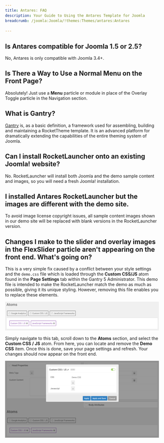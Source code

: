 ```yaml
---
title: Antares: FAQ
description: Your Guide to Using the Antares Template for Joomla
breadcrumb: /joomla:Joomla/!themes:Themes/antares:Antares

---
```


## Is Antares compatible for Joomla 1.5 or 2.5?

No, Antares is only compatible with Joomla 3.4+.

## Is There a Way to Use a Normal Menu on the Front Page?

Absolutely! Just use a **Menu** particle or module in place of the Overlay Toggle particle in the Navigation section.

## What is Gantry?

[Gantry][gantry] is, as a basic definition, a framework used for assembling, building and maintaining a RocketTheme template. It is an advanced platform for dramatically extending the capabilities of the entire theming system of Joomla.

## Can I install RocketLauncher onto an existing Joomla! website?

No. RocketLauncher will install both Joomla and the demo sample content and images, so you will need a fresh Joomla! installation.

## I installed Antares RocketLauncher but the images are different with the demo site.

To avoid image license copyright issues, all sample content images shown in our demo site will be replaced with blank versions in the RocketLauncher version.

## Changes I make to the slider and overlay images in the FlexSlider particle aren't appearing on the front end. What's going on?

This is a very simple fix caused by a conflict between your style settings and the `demo.css` file which is loaded through the **Custom CSS/JS** atom found in the **Page Settings** tab within the Gantry 5 Administrator. This demo file is intended to make the RocketLauncher match the demo as much as possible, giving it its unique styling. However, removing this file enables you to replace these elements.

![Fix](assets/custom_atom_1.png)

Simply navigate to this tab, scroll down to the **Atoms** section, and select the **Custom CSS / JS** atom. From here, you can locate and remove the **Demo CSS** item. Once this is done, save your page settings and refresh. Your changes should now appear on the front end.

![Fix](assets/custom_atom_2.png)

[gantry]: http://gantry.org/
[forum]: http://www.rockettheme.com/forum/joomla-template-antares
[roksprocket]: http://www.rockettheme.com/joomla/extensions/roksprocket